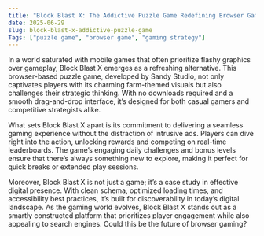 ```yaml
---
title: "Block Blast X: The Addictive Puzzle Game Redefining Browser Gaming"
date: 2025-06-29
slug: block-blast-x-addictive-puzzle-game
Tags: ["puzzle game", "browser game", "gaming strategy"]
---
```


In a world saturated with mobile games that often prioritize flashy graphics over gameplay, Block Blast X emerges as a refreshing alternative. This browser-based puzzle game, developed by Sandy Studio, not only captivates players with its charming farm-themed visuals but also challenges their strategic thinking. With no downloads required and a smooth drag-and-drop interface, it’s designed for both casual gamers and competitive strategists alike.

What sets Block Blast X apart is its commitment to delivering a seamless gaming experience without the distraction of intrusive ads. Players can dive right into the action, unlocking rewards and competing on real-time leaderboards. The game’s engaging daily challenges and bonus levels ensure that there’s always something new to explore, making it perfect for quick breaks or extended play sessions.

Moreover, Block Blast X is not just a game; it’s a case study in effective digital presence. With clean schema, optimized loading times, and accessibility best practices, it’s built for discoverability in today’s digital landscape. As the gaming world evolves, Block Blast X stands out as a smartly constructed platform that prioritizes player engagement while also appealing to search engines. Could this be the future of browser gaming?
